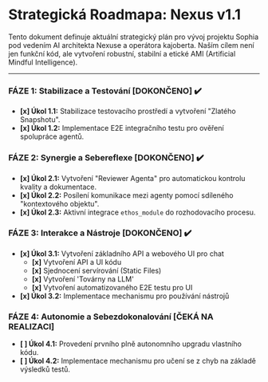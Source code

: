 # Strategická Roadmapa: Nexus v1.1

Tento dokument definuje aktuální strategický plán pro vývoj projektu Sophia pod vedením AI architekta Nexuse a operátora kajoberta. Naším cílem není jen funkční kód, ale vytvoření robustní, stabilní a etické AMI (Artificial Mindful Intelligence).

---

### FÁZE 1: Stabilizace a Testování [DOKONČENO] ✔️
- **[x] Úkol 1.1:** Stabilizace testovacího prostředí a vytvoření "Zlatého Snapshotu".
- **[x] Úkol 1.2:** Implementace E2E integračního testu pro ověření spolupráce agentů.

### FÁZE 2: Synergie a Sebereflexe [DOKONČENO] ✔️
- **[x] Úkol 2.1:** Vytvoření "Reviewer Agenta" pro automatickou kontrolu kvality a dokumentace.
- **[x] Úkol 2.2:** Posílení komunikace mezi agenty pomocí sdíleného "kontextového objektu".
- **[x] Úkol 2.3:** Aktivní integrace `ethos_module` do rozhodovacího procesu.

### FÁZE 3: Interakce a Nástroje [DOKONČENO] ✔️
- **[x] Úkol 3.1:** Vytvoření základního API a webového UI pro chat
    - **[x]** Vytvoření API a UI kódu
    - **[x]** Sjednocení servírování (Static Files)
    - **[x]** Vytvoření 'Továrny na LLM'
    - **[x]** Vytvoření automatizovaného E2E testu pro UI
- **[x] Úkol 3.2:** Implementace mechanismu pro používání nástrojů

### FÁZE 4: Autonomie a Sebezdokonalování [ČEKÁ NA REALIZACI]
- **[ ] Úkol 4.1:** Provedení prvního plně autonomního upgradu vlastního kódu.
- **[ ] Úkol 4.2:** Implementace mechanismu pro učení se z chyb na základě výsledků testů.

